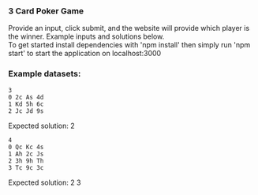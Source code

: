 ### 3 Card Poker Game
Provide an input, click submit, and the website will provide which player is the winner. Example inputs and solutions below.<br>
To get started install dependencies with 'npm install' then simply run 'npm start' to start the application on localhost:3000

### Example datasets:

```
3
0 2c As 4d
1 Kd 5h 6c
2 Jc Jd 9s
```

Expected solution: 2

```
4
0 Qc Kc 4s
1 Ah 2c Js
2 3h 9h Th
3 Tc 9c 3c
```

Expected solution: 2 3
